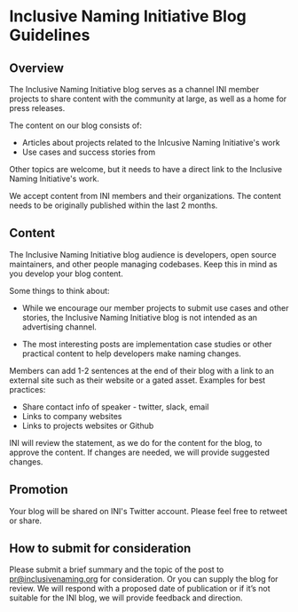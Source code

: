 # Inclusive Naming Initiative Blog Guidelines #

## Overview ##

The Inclusive Naming Initiative blog serves as a channel INI member projects to share content with the community at large, as well as a home for press releases.

The content on our blog consists of:
* Articles about projects related to the Inlcusive Naming Initiative's work 
* Use cases and success stories from 

Other topics are welcome, but it needs to have a direct link to the Inclusive Naming Initiative's work.

We accept content from INI members and their organizations. The content needs to be originally published within the last 2 months.


## Content ##

The Inclusive Naming Initiative blog audience is developers, open source maintainers, and other people managing codebases. Keep this in mind as you develop your blog content.

Some things to think about:

* While we encourage our member projects to submit use cases and other stories, the Inclusive Naming Initiative blog is not intended as an advertising channel.

* The most interesting posts are implementation case studies or other practical content to help developers make naming changes.

Members can add 1-2 sentences at the end of their blog with a link to an external site such as their website or a gated asset. Examples for best practices:
* Share contact info of  speaker - twitter, slack, email
* Links to company websites
* Links to projects websites or Github

INI will review the statement, as we do for the content for the blog, to approve the content. If changes are needed, we will provide suggested changes. 

## Promotion ##
Your blog will be shared on INI's Twitter account. Please feel free to retweet or share.

## How to submit for consideration ##

Please submit a brief summary and the topic of the post to pr@inclusivenaming.org for consideration. Or you can supply the blog for review. We will respond with a proposed date of publication or if it’s not suitable for the INI blog, we will provide feedback and direction.
